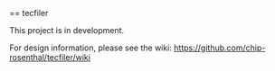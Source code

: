 == tecfiler

This project is in development.

For design information, please see the wiki: https://github.com/chip-rosenthal/tecfiler/wiki
